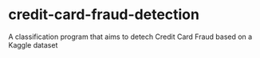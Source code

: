 # credit-card-fraud-detection
 A classification program that aims to detech Credit Card Fraud based on a Kaggle dataset

